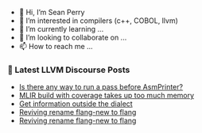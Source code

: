 - 👋 Hi, I’m Sean Perry
- 👀 I’m interested in compilers (c++, COBOL, llvm)
- 🌱 I’m currently learning ...
- 💞️ I’m looking to collaborate on ...
- 📫 How to reach me ...

<!---
s66perry/s66perry is a ✨ special ✨ repository because its `README.md` (this file) appears on your GitHub profile.
You can click the Preview link to take a look at your changes.
--->
### 📕 Latest LLVM Discourse Posts

<!-- DISCOURSE-LLVM:START -->
- [Is there any way to run a pass before AsmPrinter?](https://discourse.llvm.org/t/is-there-any-way-to-run-a-pass-before-asmprinter/68462#post_2)
- [MLIR build with coverage takes up too much memory](https://discourse.llvm.org/t/mlir-build-with-coverage-takes-up-too-much-memory/68461#post_3)
- [Get information outside the dialect](https://discourse.llvm.org/t/get-information-outside-the-dialect/67223#post_10)
- [Reviving rename flang-new to flang](https://discourse.llvm.org/t/reviving-rename-flang-new-to-flang/68130?page=3#post_45)
- [Reviving rename flang-new to flang](https://discourse.llvm.org/t/reviving-rename-flang-new-to-flang/68130?page=3#post_44)
<!-- DISCOURSE-LLVM:END -->
